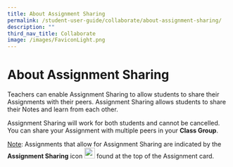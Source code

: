 ```yaml
---
title: About Assignment Sharing
permalink: /student-user-guide/collaborate/about-assignment-sharing/
description: ""
third_nav_title: Collaborate
image: /images/FaviconLight.png
---
```

<h1 id="about-assignment-sharing">About Assignment Sharing</h1>
<p>Teachers can enable Assignment Sharing to allow students to share their Assignments with their peers. Assignment Sharing allows students to share their Notes and learn from each other.</p>
<p>Assignment Sharing will work for both students and cannot be cancelled. You can share your Assignment with multiple peers in your <strong>Class Group</strong>.</p>
<p><u>Note</u>: Assignments that allow for Assignment Sharing are indicated by the <strong>Assignment Sharing</strong> icon <img style="width:1.5rem; display: inline;" src="/images/Icons/SharingEnabled
.svg"> found at the top of the Assignment card.</p>